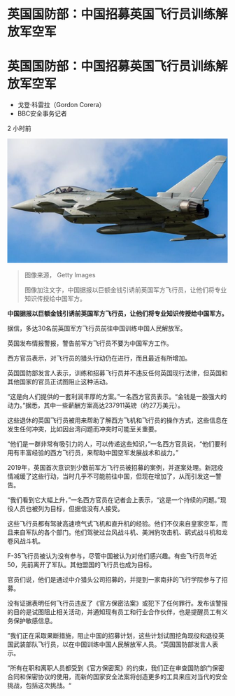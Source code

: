 # 英国国防部：中国招募英国飞行员训练解放军空军

#  英国国防部：中国招募英国飞行员训练解放军空军

  * 戈登·科雷拉（Gordon Corera） 
  * BBC安全事务记者 

2 小时前

![中国据报以巨额金钱引诱前英国军方飞行员，让他们将专业知识传授给中国军方。](_127229721_gettyimages-603716880.jpg)

> 图像来源，  Getty Images
>
> 图像加注文字，中国据报以巨额金钱引诱前英国军方飞行员，让他们将专业知识传授给中国军方。

**中国据报以巨额金钱引诱前英国军方飞行员，让他们将专业知识传授给中国军方。**

据信，多达30名前英国军方飞行员前往中国训练中国人民解放军。

英国发布情报警报，警告前军方飞行员不要为中国军方工作。

西方官员表示，对飞行员的猎头行动仍在进行，而且最近有所增加。

英国国防部发言人表示，训练和招募飞行员并不违反任何英国现行法律，但英国和其他国家的官员正试图阻止这种活动。

“这是向人们提供的一套利润丰厚的方案。”一名西方官员表示。“金钱是一股强大的动力。”据悉，其中一些薪酬方案高达237911英镑（约27万美元）。

这些退休的英国飞行员被用来帮助了解西方飞机和飞行员的操作方式，这些信息在发生任何冲突，比如因台湾问题而冲突时可能至关重要。

“他们是一群非常有吸引力的人，可以传递这些知识，”一名西方官员说，“他们要利用有丰富经验的西方飞行员，来帮助中国空军发展战术和战力。”

2019年，英国首次意识到少数前军方飞行员被招募的案例，并逐案处理。新冠疫情减缓了这些行动，当时几乎不可能前往中国，但现在增加了，从而引发这一警告。

“我们看到它大幅上升，”一名西方官员在记者会上表示，“这是一个持续的问题。”现役人员也被列为目标，但据信没有人接受。

这些飞行员都有驾驶高速喷气式飞机和直升机的经验。他们不仅来自皇家空军，而且来自军队的各个部门。他们驾驶过台风战斗机、美洲豹攻击机、鹞式战斗机和龙卷风战斗机。

F-35飞行员被认为没有参与，尽管中国被认为对他们感兴趣。有些飞行员年近50，先前离开了军队。其他盟国的飞行员也成为目标。

官员们说，他们是通过中介猎头公司招募的，并提到一家南非的飞行学院参与了招募。

没有证据表明任何飞行员违反了《官方保密法案》或犯下了任何罪行。发布该警报的目的是试图阻止相关活动，并通知现有员工和行业合作伙伴，也是提醒员工有义务保护敏感信息。

”我们正在采取果断措施，阻止中国的招募计划，这些计划试图挖角现役和退役英国武装部队飞行员，以在中国训练中国人民解放军人员。“英国国防部发言人表示。

”所有在职和离职人员都受到《官方保密案》的约束，我们正在审查国防部门保密合同和保密协议的使用，而新的国家安全法案将创造更多的工具来应对当代的安全挑战，包括这次挑战。“



